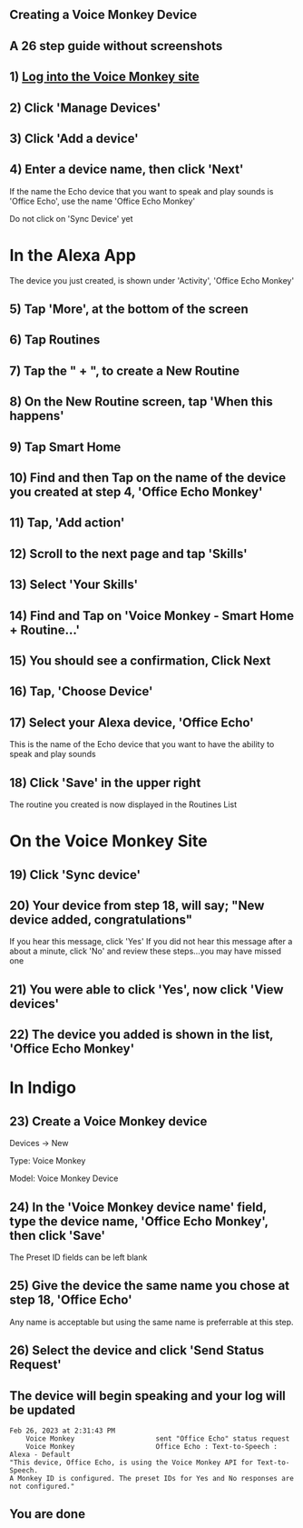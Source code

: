 ## Creating a Voice Monkey Device

## A 26 step guide without screenshots

## 1) [Log into the Voice Monkey site](https://voicemonkey.io/start) 

## 2) Click 'Manage Devices'

## 3) Click 'Add a device'

## 4) Enter a device name, then click 'Next'

If the name the Echo device that you want to speak and play sounds is 'Office Echo',
use the name 'Office Echo Monkey'

Do not click on 'Sync Device' yet

# In the Alexa App

The device you just created, is shown under 'Activity', 'Office Echo Monkey'

## 5) Tap 'More', at the bottom of the screen

## 6) Tap Routines

## 7) Tap the " + ", to create a New Routine

## 8) On the New Routine screen, tap 'When this happens'

## 9) Tap Smart Home

## 10) Find and then Tap on the name of the device you created at step 4, 'Office Echo Monkey'

## 11) Tap, 'Add action'

## 12) Scroll to the next page and tap 'Skills'

## 13) Select 'Your Skills'

## 14) Find and Tap on 'Voice Monkey - Smart Home + Routine...'

## 15) You should see a confirmation, Click Next

## 16) Tap, 'Choose Device'

## 17) Select your Alexa device, 'Office Echo'

This is the name of the Echo device that you want to have the ability to speak and play sounds

## 18) Click 'Save' in the upper right

The routine you created is now displayed in the Routines List

# On the Voice Monkey Site

## 19) Click 'Sync device'

## 20) Your device from step 18, will say; "New device added, congratulations"

If you hear this message, click 'Yes'
If you did not hear this message after a about a minute, click 'No' and review these steps...you may have missed one

## 21) You were able to click 'Yes', now click 'View devices'

## 22) The device you added is shown in the list, 'Office Echo Monkey'

# In Indigo

## 23) Create a Voice Monkey device

Devices -> New

Type: Voice Monkey

Model: Voice Monkey Device

## 24) In the 'Voice Monkey device name' field, type the device name, 'Office Echo Monkey', then click 'Save'

The Preset ID fields can be left blank

## 25) Give the device the same name you chose at step 18, 'Office Echo'

Any name is acceptable but using the same name is preferrable at this step.

## 26) Select the device and click 'Send Status Request'

## The device will begin speaking and your log will be updated


    Feb 26, 2023 at 2:31:43 PM
        Voice Monkey                    sent "Office Echo" status request
        Voice Monkey                    Office Echo : Text-to-Speech : Alexa - Default
    "This device, Office Echo, is using the Voice Monkey API for Text-to-Speech. 
    A Monkey ID is configured. The preset IDs for Yes and No responses are not configured."


## You are done
